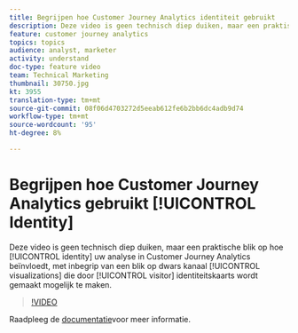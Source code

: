 ```yaml
---
title: Begrijpen hoe Customer Journey Analytics identiteit gebruikt
description: Deze video is geen technisch diep duiken, maar een praktische blik op hoe de identiteit uw analyse in Adobe Customer Journey Analytics beïnvloedt, met inbegrip van een blik op dwars-kanaalvisualisaties die door bezoekersidentiteitskaart mogelijk worden gemaakt te stikken.
feature: customer journey analytics
topics: topics
audience: analyst, marketer
activity: understand
doc-type: feature video
team: Technical Marketing
thumbnail: 30750.jpg
kt: 3955
translation-type: tm+mt
source-git-commit: 08f06d4703272d5eeab612fe6b2bb6dc4adb9d74
workflow-type: tm+mt
source-wordcount: '95'
ht-degree: 8%

---
```



# Begrijpen hoe Customer Journey Analytics gebruikt [!UICONTROL Identity]

Deze video is geen technisch diep duiken, maar een praktische blik op hoe [!UICONTROL identity] uw analyse in Customer Journey Analytics beïnvloedt, met inbegrip van een blik op dwars kanaal [!UICONTROL visualizations] die door [!UICONTROL visitor] identiteitskaarts wordt gemaakt mogelijk te maken.

>[!VIDEO](https://video.tv.adobe.com/v/30750/?quality=12&enable10seconds=on&speedcontrol=on)

Raadpleeg de [documentatie](https://docs.adobe.com/content/help/en/analytics-platform/using/cja-landing.html)voor meer informatie.
